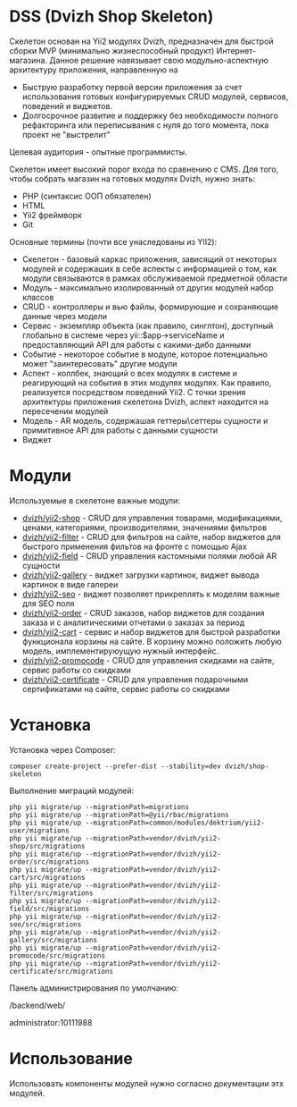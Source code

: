 DSS (Dvizh Shop Skeleton)
===============================

Скелетон основан на Yii2 модулях Dvizh, предназначен для быстрой сборки MVP (минимально жизнеспособный продукт) Интернет-магазина. Данное решение навязывает свою модульно-аспектную архитектуру приложения, направленную на

* Быструю разработку первой версии приложения за счет использования готовых конфигурируемых CRUD модулей, сервисов, поведений и виджетов.
* Долгосрочное развитие и поддержку без необходимости полного рефакторинга или переписывания с нуля до того момента, пока проект не "выстрелит"

Целевая аудитория - опытные программисты.

Скелетон имеет высокий порог входа по сравнению с CMS. Для того, чтобы собрать магазин на готовых модулях Dvizh, нужно знать:

* PHP (синтаксис ООП обязателен)
* HTML
* Yii2 фреймворк
* Git

Основные термины (почти все унаследованы из YII2):

* Скелетон - базовый каркас приложения, зависящий от некоторых модулей и содержаших в себе аспекты с информацией о том, как модули связываются в рамках обслуживаемой предметной области
* Модуль - максимально изолированный от других модулей набор классов
* CRUD - контроллеры и вью файлы, формирующие и сохраняющие данные через модели
* Сервис - экземпляр объекта (как правило, синглтон), доступный глобально в системе через yii::$app->serviceName и предоставляющий API для работы с какими-дибо данными
* Событие - некоторое событие в модуле, которое потенциально может "заинтересовать" другие модули
* Аспект - коллбек, знающий о всех модулях в системе и реагирующий на события в этих модулях модулях. Как правило, реализуется посредством поведений Yii2. С точки зрения архитектуры приложения скелетона Dvizh, аспект находится на пересечении модулей
* Модель - AR модель, содержашая геттеры\сеттеры сущности и примитивное API для работы с данными сущности
* Виджет

Модули
===============================
Используемые в скелетоне важные модули:

* [dvizh/yii2-shop](https://github.com/dvizh/yii2-shop) - CRUD для управления товарами, модификациями, ценами, категориями, производителями, значениями фильтров
* [dvizh/yii2-filter](https://github.com/dvizh/yii2-filter) - CRUD для фильтров на сайте, набор виджетов для быстрого применения фильтов на фронте с помощью Ajax
* [dvizh/yii2-field](https://github.com/dvizh/yii2-field) - CRUD управления кастомными полями любой AR сущности
* [dvizh/yii2-gallery](https://github.com/dvizh/yii2-gallery) - виджет загрузки картинок, виджет вывода картинок в виде галереи
* [dvizh/yii2-seo](https://github.com/dvizh/yii2-seo) - виджет позволяет прикреплять к моделям важные для SEO поля
* [dvizh/yii2-order](https://github.com/dvizh/yii2-order) - CRUD заказов, набор виджетов для создания заказа и с аналитическими отчетами о заказах за период
* [dvizh/yii2-cart](https://github.com/dvizh/yii2-cart) - сервис и набор виджетов для быстрой разработки функционала корзины на сайте. В корзину можно положить любую модель, имплементируюущую нужный интерфейс.
* [dvizh/yii2-promocode](https://github.com/dvizh/yii2-promocode) - CRUD для управления скидками на сайте, сервис работы со скидками
* [dvizh/yii2-certificate](https://github.com/dvizh/yii2-certificate) - CRUD для управления подарочными сертификатами на сайте, сервис работы со скидками

Установка
===============================

Установка через Composer:

```
composer create-project --prefer-dist --stability=dev dvizh/shop-skeleton
```

Выполнение миграций модулей:

```
php yii migrate/up --migrationPath=migrations
php yii migrate/up --migrationPath=@yii/rbac/migrations
php yii migrate/up --migrationPath=common/modules/dektrium/yii2-user/migrations
php yii migrate/up --migrationPath=vendor/dvizh/yii2-shop/src/migrations
php yii migrate/up --migrationPath=vendor/dvizh/yii2-order/src/migrations
php yii migrate/up --migrationPath=vendor/dvizh/yii2-cart/src/migrations
php yii migrate/up --migrationPath=vendor/dvizh/yii2-filter/src/migrations
php yii migrate/up --migrationPath=vendor/dvizh/yii2-field/src/migrations
php yii migrate/up --migrationPath=vendor/dvizh/yii2-seo/src/migrations
php yii migrate/up --migrationPath=vendor/dvizh/yii2-gallery/src/migrations
php yii migrate/up --migrationPath=vendor/dvizh/yii2-promocode/src/migrations
php yii migrate/up --migrationPath=vendor/dvizh/yii2-certificate/src/migrations
```

Панель администрирования по умолчанию:

/backend/web/

administrator:10111988

Использование
===============================
Использовать компоненты модулей нужно согласно документации этх модулей.
